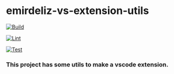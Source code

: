# emirdeliz-vs-extension-utils

[![Build](https://github.com/emirdeliz/emirdeliz-vs-extension-utils/actions/workflows/build.yml/badge.svg)](https://github.com/emirdeliz/emirdeliz-vs-extension-utils/actions/workflows/build.yml)

[![Lint](https://github.com/emirdeliz/emirdeliz-vs-extension-utils/actions/workflows/lint.yml/badge.svg)](https://github.com/emirdeliz/emirdeliz-vs-extension-utils/actions/workflows/lint.yml)

[![Test](https://github.com/emirdeliz/emirdeliz-vs-extension-utils/actions/workflows/test.yml/badge.svg)](https://github.com/emirdeliz/emirdeliz-vs-extension-utils/actions/workflows/test.yml)

### This project has some utils to make a vscode extension.

